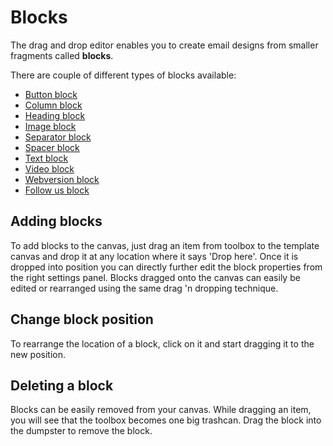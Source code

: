 # Blocks

The drag and drop editor enables you to create email designs from smaller fragments called 
**blocks**. 

There are couple of different types of blocks available:

- [Button block](copernica-docs:MarketingSuite/template-editor/blocks/button)
- [Column block](copernica-docs:MarketingSuite/template-editor/blocks/column)
- [Heading block](copernica-docs:MarketingSuite/template-editor/blocks/heading)
- [Image block](copernica-docs:MarketingSuite/template-editor/blocks/image)
- [Separator block](copernica-docs:MarketingSuite/template-editor/blocks/separator)
- [Spacer block](copernica-docs:MarketingSuite/template-editor/blocks/spacer)
- [Text block](copernica-docs:MarketingSuite/template-editor/blocks/text)
- [Video block](copernica-docs:MarketingSuite/template-editor/blocks/video)
- [Webversion block](copernica-docs:MarketingSuite/template-editor/blocks/webversion)
- [Follow us block](copernica-docs:MarketingSuite/template-editor/blocks/follow-us)

## Adding blocks

To add blocks to the canvas, just drag an item from toolbox to the template 
canvas and drop it at any location where it says 'Drop here'. Once it is 
dropped into position you can directly further edit the block properties from 
the right settings panel. Blocks dragged onto the canvas can easily be edited 
or rearranged using the same drag 'n dropping technique. 

## Change block position

To rearrange the location of a block, click on it and start dragging it to 
the new position. 

## Deleting a block

Blocks can be easily removed from your canvas. While dragging an item, you will 
see that the toolbox becomes one big trashcan. Drag the block into the dumpster 
to remove the block. 
